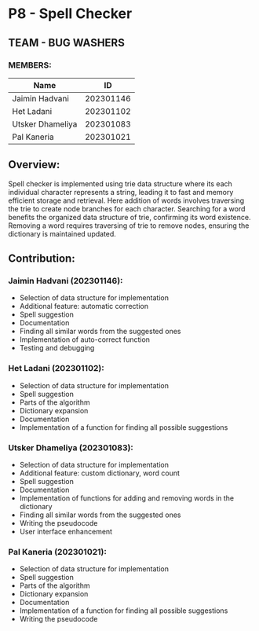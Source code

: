# P8 - Spell Checker

## TEAM - BUG WASHERS

### MEMBERS:

| Name             | ID         |
|------------------|------------|
| Jaimin Hadvani   | 202301146  |
| Het Ladani       | 202301102  |
| Utsker Dhameliya | 202301083  |
| Pal Kaneria      | 202301021  |

## Overview:
Spell checker is implemented using trie data structure where its each individual character represents a string, leading it to fast and memory efficient storage and retrieval. Here addition of words involves traversing the trie to create node branches for each character. Searching for a word benefits the organized data structure of trie, confirming its word existence. Removing a word requires traversing of trie to remove nodes, ensuring the dictionary is maintained updated.

## Contribution:

### Jaimin Hadvani (202301146):
- Selection of data structure for implementation
- Additional feature: automatic correction
- Spell suggestion
- Documentation
- Finding all similar words from the suggested ones
- Implementation of auto-correct function
- Testing and debugging

### Het Ladani (202301102):
- Selection of data structure for implementation
- Spell suggestion
- Parts of the algorithm 
- Dictionary expansion
- Documentation
- Implementation of a function for finding all possible suggestions

### Utsker Dhameliya (202301083):
- Selection of data structure for implementation
- Additional feature: custom dictionary, word count
- Spell suggestion
- Documentation
- Implementation of functions for adding and removing words in the dictionary
- Finding all similar words from the suggested ones
- Writing the pseudocode
- User interface enhancement

### Pal Kaneria (202301021):
- Selection of data structure for implementation
- Spell suggestion
- Parts of the algorithm
- Dictionary expansion
- Documentation
- Implementation of a function for finding all possible suggestions
- Writing the pseudocode
